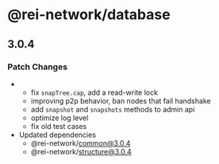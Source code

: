 # @rei-network/database

## 3.0.4

### Patch Changes

- - fix `snapTree.cap`, add a read-write lock
  - improving p2p behavior, ban nodes that fail handshake
  - add `snapshot` and `snapshots` methods to admin api
  - optimize log level
  - fix old test cases
- Updated dependencies
  - @rei-network/common@3.0.4
  - @rei-network/structure@3.0.4

